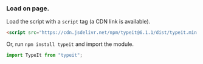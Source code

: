 <h3 class="-mt-3 mb-12 text-center">Load on page.</h3>

Load the script with a `script` tag (a CDN link is available).

```html
<script src="https://cdn.jsdelivr.net/npm/typeit@6.1.1/dist/typeit.min.js"></script>
```

Or, run `npm install typeit` and import the module.

```javascript
import TypeIt from "typeit";
```
